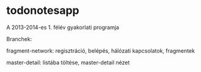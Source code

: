 todonotesapp
============

A 2013-2014-es 1. félév gyakorlati programja

Branchek:

fragment-network: 	regisztráció, belépés, hálózati kapcsolatok, fragmentek

master-detail: 		listába töltése, master-detail nézet 